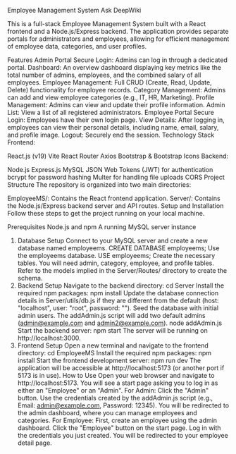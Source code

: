 Employee Management System
Ask DeepWiki

This is a full-stack Employee Management System built with a React frontend and a Node.js/Express backend. The application provides separate portals for administrators and employees, allowing for efficient management of employee data, categories, and user profiles.

Features
Admin Portal
Secure Login: Admins can log in through a dedicated portal.
Dashboard: An overview dashboard displaying key metrics like the total number of admins, employees, and the combined salary of all employees.
Employee Management: Full CRUD (Create, Read, Update, Delete) functionality for employee records.
Category Management: Admins can add and view employee categories (e.g., IT, HR, Marketing).
Profile Management: Admins can view and update their profile information.
Admin List: View a list of all registered administrators.
Employee Portal
Secure Login: Employees have their own login page.
View Details: After logging in, employees can view their personal details, including name, email, salary, and profile image.
Logout: Securely end the session.
Technology Stack
Frontend:

React.js (v19)
Vite
React Router
Axios
Bootstrap & Bootstrap Icons
Backend:

Node.js
Express.js
MySQL
JSON Web Tokens (JWT) for authentication
bcrypt for password hashing
Multer for handling file uploads
CORS
Project Structure
The repository is organized into two main directories:

EmployeeMS/: Contains the React frontend application.
Server/: Contains the Node.js/Express backend server and API routes.
Setup and Installation
Follow these steps to get the project running on your local machine.

Prerequisites
Node.js and npm
A running MySQL server instance
1. Database Setup
Connect to your MySQL server and create a new database named employeems.
CREATE DATABASE employeems;
Use the employeems database.
USE employeems;
Create the necessary tables. You will need admin, category, employee, and profile tables. Refer to the models implied in the Server/Routes/ directory to create the schema.
2. Backend Setup
Navigate to the backend directory:
cd Server
Install the required npm packages:
npm install
Update the database connection details in Server/utils/db.js if they are different from the default (host: "localhost", user: "root", password: "").
Seed the database with initial admin users. The addAdmin.js script will add two default admins (admin@example.com and admin2@example.com).
node addAdmin.js
Start the backend server:
npm start
The server will be running on http://localhost:3000.
3. Frontend Setup
Open a new terminal and navigate to the frontend directory:
cd EmployeeMS
Install the required npm packages:
npm install
Start the frontend development server:
npm run dev
The application will be accessible at http://localhost:5173 (or another port if 5173 is in use).
How to Use
Open your web browser and navigate to http://localhost:5173.
You will see a start page asking you to log in as either an "Employee" or an "Admin".
For Admin:
Click the "Admin" button.
Use the credentials created by the addAdmin.js script (e.g., Email: admin@example.com, Password: 12345).
You will be redirected to the admin dashboard, where you can manage employees and categories.
For Employee:
First, create an employee using the admin dashboard.
Click the "Employee" button on the start page.
Log in with the credentials you just created.
You will be redirected to your employee detail page.
